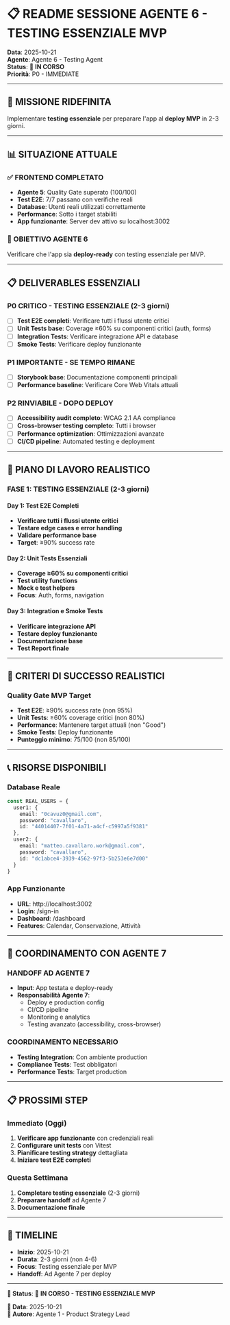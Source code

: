 # 📋 README SESSIONE AGENTE 6 - TESTING ESSENZIALE MVP

**Data**: 2025-10-21  
**Agente**: Agente 6 - Testing Agent  
**Status**: 🚀 **IN CORSO**  
**Priorità**: P0 - IMMEDIATE

---

## 🎯 MISSIONE RIDEFINITA

Implementare **testing essenziale** per preparare l'app al **deploy MVP** in 2-3 giorni.

---

## 📊 SITUAZIONE ATTUALE

### **✅ FRONTEND COMPLETATO**
- **Agente 5**: Quality Gate superato (100/100)
- **Test E2E**: 7/7 passano con verifiche reali
- **Database**: Utenti reali utilizzati correttamente
- **Performance**: Sotto i target stabiliti
- **App funzionante**: Server dev attivo su localhost:3002

### **🎯 OBIETTIVO AGENTE 6**
Verificare che l'app sia **deploy-ready** con testing essenziale per MVP.

---

## 📋 DELIVERABLES ESSENZIALI

### **P0 CRITICO - TESTING ESSENZIALE (2-3 giorni)**
- [ ] **Test E2E completi**: Verificare tutti i flussi utente critici
- [ ] **Unit Tests base**: Coverage ≥60% su componenti critici (auth, forms)
- [ ] **Integration Tests**: Verificare integrazione API e database
- [ ] **Smoke Tests**: Verificare deploy funzionante

### **P1 IMPORTANTE - SE TEMPO RIMANE**
- [ ] **Storybook base**: Documentazione componenti principali
- [ ] **Performance baseline**: Verificare Core Web Vitals attuali

### **P2 RINVIABILE - DOPO DEPLOY**
- [ ] **Accessibility audit completo**: WCAG 2.1 AA compliance
- [ ] **Cross-browser testing completo**: Tutti i browser
- [ ] **Performance optimization**: Ottimizzazioni avanzate
- [ ] **CI/CD pipeline**: Automated testing e deployment

---

## 🚀 PIANO DI LAVORO REALISTICO

### **FASE 1: TESTING ESSENZIALE (2-3 giorni)**

#### **Day 1: Test E2E Completi**
- **Verificare tutti i flussi utente critici**
- **Testare edge cases e error handling**
- **Validare performance base**
- **Target**: ≥90% success rate

#### **Day 2: Unit Tests Essenziali**
- **Coverage ≥60% su componenti critici**
- **Test utility functions**
- **Mock e test helpers**
- **Focus**: Auth, forms, navigation

#### **Day 3: Integration e Smoke Tests**
- **Verificare integrazione API**
- **Testare deploy funzionante**
- **Documentazione base**
- **Test Report finale**

---

## 🎯 CRITERI DI SUCCESSO REALISTICI

### **Quality Gate MVP Target**
- **Test E2E**: ≥90% success rate (non 95%)
- **Unit Tests**: ≥60% coverage critici (non 80%)
- **Performance**: Mantenere target attuali (non "Good")
- **Smoke Tests**: Deploy funzionante
- **Punteggio minimo**: 75/100 (non 85/100)

---

## 📞 RISORSE DISPONIBILI

### **Database Reale**
```typescript
const REAL_USERS = {
  user1: {
    email: "0cavuz0@gmail.com",
    password: "cavallaro",
    id: "44014407-7f01-4a71-a4cf-c5997a5f9381"
  },
  user2: {
    email: "matteo.cavallaro.work@gmail.com", 
    password: "cavallaro",
    id: "dc1abce4-3939-4562-97f3-5b253e6e7d00"
  }
}
```

### **App Funzionante**
- **URL**: http://localhost:3002
- **Login**: /sign-in
- **Dashboard**: /dashboard
- **Features**: Calendar, Conservazione, Attività

---

## 🤝 COORDINAMENTO CON AGENTE 7

### **HANDOFF AD AGENTE 7**
- **Input**: App testata e deploy-ready
- **Responsabilità Agente 7**: 
  - Deploy e production config
  - CI/CD pipeline
  - Monitoring e analytics
  - Testing avanzato (accessibility, cross-browser)

### **COORDINAMENTO NECESSARIO**
- **Testing Integration**: Con ambiente production
- **Compliance Tests**: Test obbligatori
- **Performance Tests**: Target production

---

## 📋 PROSSIMI STEP

### **Immediato (Oggi)**
1. **Verificare app funzionante** con credenziali reali
2. **Configurare unit tests** con Vitest
3. **Pianificare testing strategy** dettagliata
4. **Iniziare test E2E completi**

### **Questa Settimana**
1. **Completare testing essenziale** (2-3 giorni)
2. **Preparare handoff** ad Agente 7
3. **Documentazione finale**

---

## 📅 TIMELINE

- **Inizio**: 2025-10-21
- **Durata**: 2-3 giorni (non 4-6)
- **Focus**: Testing essenziale per MVP
- **Handoff**: Ad Agente 7 per deploy

---

**🎯 Status**: 🚀 **IN CORSO - TESTING ESSENZIALE MVP**

**📅 Data**: 2025-10-21  
**👤 Autore**: Agente 1 - Product Strategy Lead
